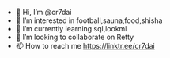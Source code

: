 - 👋 Hi, I’m @cr7dai
- 👀 I’m interested in football,sauna,food,shisha
- 🌱 I’m currently learning sql,lookml
- 💞️ I’m looking to collaborate on Retty
- 📫 How to reach me https://linktr.ee/cr7dai

<!---
cr7dai/cr7dai is a ✨ special ✨ repository because its `README.md` (this file) appears on your GitHub profile.
You can click the Preview link to take a look at your changes.
--->
